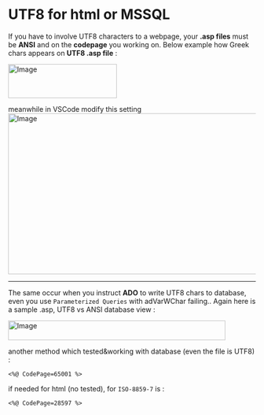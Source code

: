 # UTF8 for html or MSSQL

If you have to involve UTF8 characters to a webpage, your **.asp files** must be **ANSI** and on the **codepage** you working on. Below example how Greek chars appears on  **UTF8 .asp file** :  

<img width="221" height="69" alt="Image" src="https://github.com/user-attachments/assets/31f542e7-2680-4b3d-bae7-b17718176f32" />  

meanwhile in VSCode modify this setting  
<img width="562" height="327" alt="Image" src="https://github.com/user-attachments/assets/f7942e6c-5922-4b80-9f87-1f78606bfd92" />

---

The same occur when you instruct **ADO** to write UTF8 chars to database, even you use `Parameterized Queries` with adVarWChar failing.. Again here is a sample .asp, UTF8 vs ANSI database view :  

<img width="442" height="40" alt="Image" src="https://github.com/user-attachments/assets/56a75f99-92a8-4252-ae4a-5951ae5baca2" />

another method which tested&working with database (even the file is UTF8) :  
```
<%@ CodePage=65001 %>
```

if needed for html (no tested), for `ISO-8859-7` is :  
```
<%@ CodePage=28597 %>
```  

